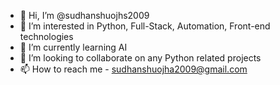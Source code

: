 - 👋 Hi, I’m @sudhanshuojhs2009
- 👀 I’m interested in Python, Full-Stack, Automation, Front-end technologies
- 🌱 I’m currently learning AI
- 💞️ I’m looking to collaborate on any Python related projects
- 📫 How to reach me - sudhanshuojha2009@gmail.com

<!---
sudhanshuojhs2009/sudhanshuojhs2009 is a ✨ special ✨ repository because its `README.md` (this file) appears on your GitHub profile.
You can click the Preview link to take a look at your changes.
--->
